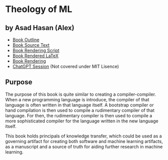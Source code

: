 # Theology of ML
## by Asad Hasan (Alex) 

* [Book Outline](https://docs.google.com/document/d/1ZApaPQAbKkqyfl8uKLJCr8QT72QQnsnDwx1DAqf6Yzw)
* [Book Source Text](https://docs.google.com/document/d/1KzkR78pXx59w8F50gJXtNxh4NtCUZo4IkyJAC8O7sXw)
* [Book Rendering Script](DocToLatex.gs)
* [Book Rendered LaTeX](TheologyOfML.tex)
* [Book Rendering](Theology_of_ML.pdf)
* [ChatGPT Session](https://chat.openai.com/share/2435693b-f389-4f0e-b70e-2b5d15cdcc71) (Not covered under MIT
Lisence)

## Purpose

The purpose of this book is quite similar to creating a compiler-compiler. When a new programming language is 
introduce, the compiler of that language is often written in that language itself. A bootstrap compiler or hand 
compilation is then used to compile a rudimentary compiler of that language. For then, the rudimentary compiler is then 
used to compile a more sophisticated compiler for the language written in the new language itself.

This book holds principals of knowledge transfer, which could be used as a governing artifact for creating both 
software and machine learning artifacts, as a manuscript and a source of truth for aiding further research in machine 
learning.
